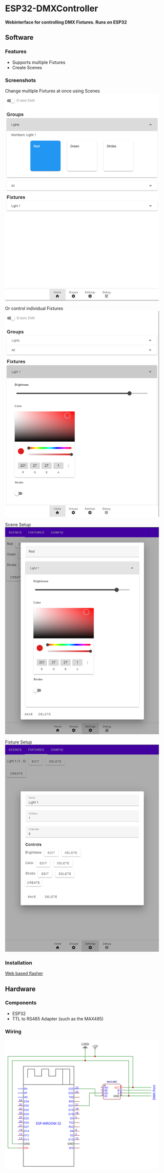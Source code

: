 # ESP32-DMXController
**Webinterface for controlling DMX Fixtures. Runs on ESP32**

## Software
### Features
- Supports multiple Fixtures
- Create Scenes

### Screenshots

Change multiple Fixtures at once using Scenes
![](images/home1.png)

Or control individual Fixtures
![](images/home2.png)

Scene Setup
![](images/scenes.png)

Fixture Setup
![](images/fixtures.png)

### Installation
[Web based flasher](https://burgha.github.io/esp32-dmxcontroller/)

## Hardware
### Components
- ESP32
- TTL to RS485 Adapter (such as the MAX485) 

### Wiring
![Wiring Diagram](images/wiring.svg)